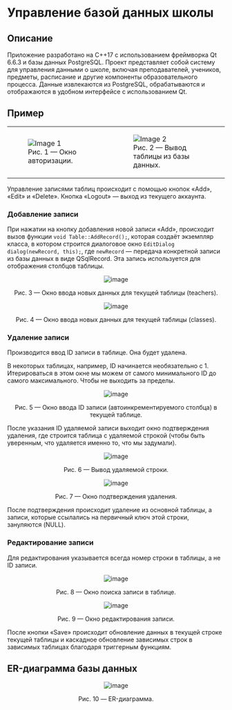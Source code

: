 # Управление базой данных школы

## Описание
Приложение разработано на C++17 с использованием фреймворка Qt 6.6.3 и базы данных PostgreSQL. Проект представляет собой систему для управления данными о школе, включая преподавателей, учеников, предметы, расписание и другие компоненты образовательного процесса. Данные извлекаются из PostgreSQL, обрабатываются и отображаются в удобном интерфейсе с использованием Qt.

## Пример
<table>
  <tr>
    <td>
      <figure>
        <img src="https://github.com/user-attachments/assets/ca115ef7-2b0a-4081-a4b8-3a4b825eee81" alt="Image 1">
        <figcaption>Рис. 1 — Окно авторизации.</figcaption>
      </figure>
    </td>
    <td>
      <figure>
        <img src="https://github.com/user-attachments/assets/661dc7df-7c78-4b83-b25e-b9e45b93dab3" alt="Image 2">
        <figcaption>Рис. 2 — Вывод таблицы из базы данных.</figcaption>
      </figure>
    </td>
  </tr>
</table>

Управление записями таблиц происходит с помощью кнопок «Add», «Edit» и «Delete». Кнопка «Logout» — выход из текущего аккаунта.

### Добавление записи
При нажатии на кнопку добавления новой записи «Add», происходит вызов функции `void Table::AddRecord();`, которая создаёт экземпляр класса, в котором строится диалоговое окно `EditDialog dialog(newRecord, this);`, где `newRecord` — передача конкретной записи из базы данных в виде QSqlRecord. Эта запись используется для отображения столбцов таблицы.
<div align="center">
  <img src="https://github.com/user-attachments/assets/ae4a39c6-78df-4996-b511-f116185459ed" alt="image">
  <p>Рис. 3 — Окно ввода новых данных для текущей таблицы (teachers).</p>
</div>

<div align="center">
  <img src="https://github.com/user-attachments/assets/6a9d8311-e6f2-45a0-87ab-a14c7e569f15" alt="image">
  <p>Рис. 4 — Окно ввода новых данных для текущей таблицы (classes).</p>
</div>

### Удаление записи
Производится ввод ID записи в таблице. Она будет удалена.

В некоторых таблицах, например, ID начинается необязательно с 1. Итерироваться в этом окне мы можем от самого минимального ID до самого максимального. Чтобы не выходить за пределы.
<div align="center">
  <img src="https://github.com/user-attachments/assets/a3b3e4f2-aa02-4b36-83c0-fb953ccb189e" alt="image">
  <p>Рис. 5 — Окно ввода ID записи (автоинкрементируемого столбца) в текущей таблице.</p>
</div>

После указания ID удаляемой записи выходит окно подтверждения удаления, где строится таблица с удаляемой строкой (чтобы быть уверенным, что удаляется именно то, что мы задумали).
<div align="center">
  <img src="https://github.com/user-attachments/assets/c2254c07-7f3c-49ff-a899-b3141b379543" alt="image">
  <p>Рис. 6 — Вывод удаляемой строки.</p>
</div>

<div align="center">
  <img src="https://github.com/user-attachments/assets/bf66e036-a05d-48cb-a64a-5b911e22aef6" alt="image">
  <p>Рис. 7 — Окно подтверждения удаления.</p>
</div>

После подтверждения происходит удаление из основной таблицы, а записи, которые ссылались на первичный ключ этой строки, зануляются (NULL).

### Редактирование записи
Для редактирования указывается всегда номер строки в таблицы, а не ID записи. 
<div align="center">
  <img src="https://github.com/user-attachments/assets/b44792b7-1329-4303-8a26-cb23624892cf" alt="image">
  <p>Рис. 8 — Окно поиска записи в таблице.</p>
</div>

<div align="center">
  <img src="https://github.com/user-attachments/assets/fadc13b9-992c-4505-bb05-d54e899186a4" alt="image">
  <p>Рис. 9 — Окно редактирования записи.</p>
</div>

После кнопки «Save» происходит обновление данных в текущей строке текущей таблицы и каскадное обновление зависимых строк в зависимых таблицах благодаря триггерным функциям.

## ER-диаграмма базы данных
<div align="center">
  <img src="https://github.com/user-attachments/assets/6288c4bf-fcb0-43c2-b951-170d5391d71e" alt="image">
  <p>Рис. 10 — ER-диаграмма.</p>
</div> 
